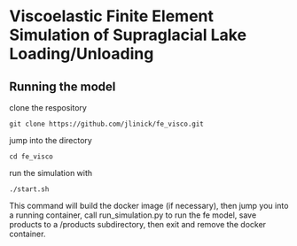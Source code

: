 # Viscoelastic Finite Element Simulation of Supraglacial Lake Loading/Unloading

 
## Running the model

clone the respository

`git clone https://github.com/jlinick/fe_visco.git`

jump into the directory

`cd fe_visco`

run the simulation with

`./start.sh`

This command will build the docker image (if necessary), then jump you into a running container, call run_simulation.py to run the fe model, save products to a /products subdirectory, then exit and remove the docker container.

